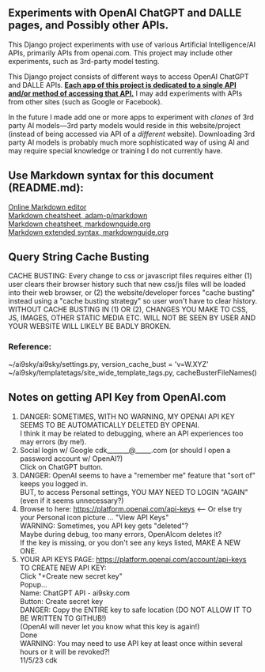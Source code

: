 ## Experiments with OpenAI ChatGPT and DALLE pages, and Possibly other APIs.

This Django project experiments with use of various Artificial Intelligence/AI APIs, primarily APIs 
from openai.com. This project may include other experiments, such as 3rd-party model testing.

This Django project consists of different ways to access OpenAI ChatGPT and DALLE APIs. <u>__Each app of 
this project is dedicated to a single API and/or method of accessing that API.__</u> I may add experiments 
with APIs from other sites (such as Google or Facebook).

In the future I made add one or more apps to experiment with *clones* of 3rd party AI models&mdash;3rd 
party models would reside in *this* website/project (instead of being accessed via API of a 
*different* website). Downloading 3rd party AI models is probably much more sophisticated way
of using AI and may require special knowledge or training I do not currently have.

## Use Markdown syntax for this document (README.md):

[Online Markdown editor](https://stackedit.io/app#)  
[Markdown cheatsheet, adam-p/markdown](https://github.com/adam-p/markdown-here/wiki/Markdown-Cheatsheet)  
[Markdown cheatsheet, markdownguide.org](https://www.markdownguide.org/cheat-sheet/)  
[Markdown extended syntax, markdownguide.org](https://www.markdownguide.org/extended-syntax/)

## Query String Cache Busting

CACHE BUSTING: Every change to css or javascript files requires either (1) user clears their browser history such that new
css/js files will be loaded into their web browser, or (2) the website/developer forces "cache busting" instead using a "cache
busting strategy" so user won't have to clear history. WITHOUT CACHE BUSTING IN (1) OR (2), CHANGES YOU MAKE TO CSS, JS,
IMAGES, OTHER STATIC MEDIA ETC. WILL NOT BE SEEN BY USER AND YOUR WEBSITE WILL LIKELY BE BADLY BROKEN. 

### Reference:

~/ai9sky/ai9sky/settings.py, version_cache_bust = 'v=W.XYZ'
~/ai9sky/templatetags/site_wide_template_tags.py, cacheBusterFileNames()

## Notes on getting API Key from OpenAI.com

1. DANGER: SOMETIMES, WITH NO WARNING, MY OPENAI API KEY SEEMS TO BE AUTOMATICALLY DELETED BY OPENAI.  
   I think it may be related to debugging, where an API experiences too may errors (by me!).  
2. Social login w/ Google cdk_______@_____.com (or should I open a password account w/ OpenAI?)  
   Click on ChatGPT button.  
3. DANGER: OpenAI seems to have a "remember me" feature that "sort of" keeps you logged in.  
   BUT, to access Personal settings, YOU MAY NEED TO LOGIN "AGAIN" (even if it seems unnecessary?)
4. Browse to here: https://platform.openai.com/api-keys  <-- Or else try your Personal icon picture ... "View API Keys"  
   WARNING: Sometimes, you API key gets "deleted"?  
   Maybe during debug, too many errors, OpenAIcom deletes it?  
   If the key is missing, or you don't see any keys listed, MAKE A NEW ONE.  
5. YOUR API KEYS PAGE: https://platform.openai.com/account/api-keys  
   TO CREATE NEW API KEY:  
   Click "+Create new secret key"  
   Popup...  
   Name: ChatGPT API - ai9sky.com  
   Button: Create secret key  
   DANGER: Copy the ENTIRE key to safe location (DO NOT ALLOW IT TO BE WRITTEN TO GITHUB!)  
   (OpenAI will never let you know what this key is again!)  
   Done  
   WARNING: You may need to use API key at least once within several hours or it will be revoked?!  
11/5/23 cdk  

